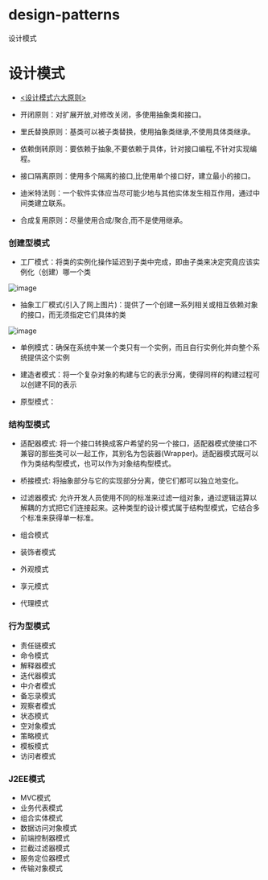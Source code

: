 # design-patterns
设计模式
# 设计模式

- [<设计模式六大原则>](https://blog.csdn.net/q291611265/article/details/48465113)

- 开闭原则：对扩展开放,对修改关闭，多使用抽象类和接口。
- 里氏替换原则：基类可以被子类替换，使用抽象类继承,不使用具体类继承。
- 依赖倒转原则：要依赖于抽象,不要依赖于具体，针对接口编程,不针对实现编程。
- 接口隔离原则：使用多个隔离的接口,比使用单个接口好，建立最小的接口。
- 迪米特法则：一个软件实体应当尽可能少地与其他实体发生相互作用，通过中间类建立联系。
- 合成复用原则：尽量使用合成/聚合,而不是使用继承。

### 创建型模式
- 工厂模式：将类的实例化操作延迟到子类中完成，即由子类来决定究竟应该实例化（创建）哪一个类

![image](http://www.runoob.com/wp-content/uploads/2014/08/factory_pattern_uml_diagram.jpg)

- 抽象工厂模式(引入了网上图片)：提供了一个创建一系列相关或相互依赖对象的接口，而无须指定它们具体的类

![image](https://github.com/iluwatar/java-design-patterns/blob/master/abstract-factory/etc/diagram1.png?raw=true)  

- 单例模式：确保在系统中某一个类只有一个实例，而且自行实例化并向整个系统提供这个实例

- 建造者模式：将一个复杂对象的构建与它的表示分离，使得同样的构建过程可以创建不同的表示

- 原型模式：

### 结构型模式
- 适配器模式: 将一个接口转换成客户希望的另一个接口，适配器模式使接口不兼容的那些类可以一起工作，其别名为包装器(Wrapper)。适配器模式既可以作为类结构型模式，也可以作为对象结构型模式。

- 桥接模式: 将抽象部分与它的实现部分分离，使它们都可以独立地变化。

- 过滤器模式: 允许开发人员使用不同的标准来过滤一组对象，通过逻辑运算以解耦的方式把它们连接起来。这种类型的设计模式属于结构型模式，它结合多个标准来获得单一标准。
         
- 组合模式
- 装饰者模式
- 外观模式
- 享元模式
- 代理模式

### 行为型模式
- 责任链模式
- 命令模式
- 解释器模式
- 迭代器模式
- 中介者模式
- 备忘录模式
- 观察者模式
- 状态模式
- 空对象模式
- 策略模式
- 模板模式
- 访问者模式

### J2EE模式
- MVC模式
- 业务代表模式
- 组合实体模式
- 数据访问对象模式
- 前端控制器模式
- 拦截过滤器模式
- 服务定位器模式
- 传输对象模式
